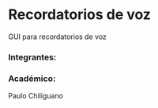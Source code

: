 # Recordatorios de voz
GUI para recordatorios de voz

### Integrantes:

### Académico:
Paulo Chiliguano
